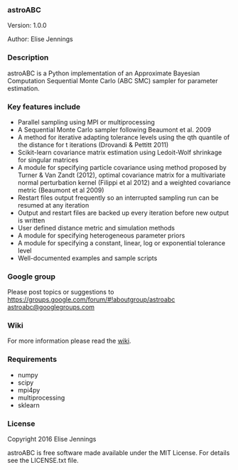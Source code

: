 ### **astroABC** ###
Version: 1.0.0

Author: Elise Jennings

### Description ###

astroABC is a Python implementation of an Approximate Bayesian Computation Sequential Monte Carlo (ABC SMC) sampler for parameter estimation. 

### Key features include ###

- Parallel sampling using MPI or multiprocessing
- A Sequential Monte Carlo sampler following Beaumont et al. 2009
- A method for iterative adapting tolerance levels using the qth quantile of the distance for t iterations (Drovandi & Pettitt 2011)
- Scikit-learn covariance matrix estimation using Ledoit-Wolf shrinkage for singular matrices
- A module for specifying particle covariance using method proposed by Turner & Van Zandt (2012), optimal covariance matrix  for a multivariate normal perturbation kernel (Filippi et al 2012) and a weighted covariance metric (Beaumont et al 2009)
- Restart files output frequently so an interrupted sampling run can be resumed at any iteration
- Output and restart files are backed up every iteration before new output is written
- User defined distance metric and simulation methods
- A module for specifying heterogeneous parameter priors 
- A module for specifying a constant, linear, log or exponential tolerance level
- Well-documented examples and sample scripts

### Google group ###

Please post topics or suggestions to https://groups.google.com/forum/#!aboutgroup/astroabc 
astroabc@googlegroups.com 

### Wiki ###

For more information please read the [wiki](https://github.com/EliseJ/astroABC/wiki).

### Requirements ###

* numpy
* scipy
* mpi4py
* multiprocessing
* sklearn


### License ###

Copyright 2016 Elise Jennings

astroABC is free software made available under the MIT License. For details see the LICENSE.txt file.
